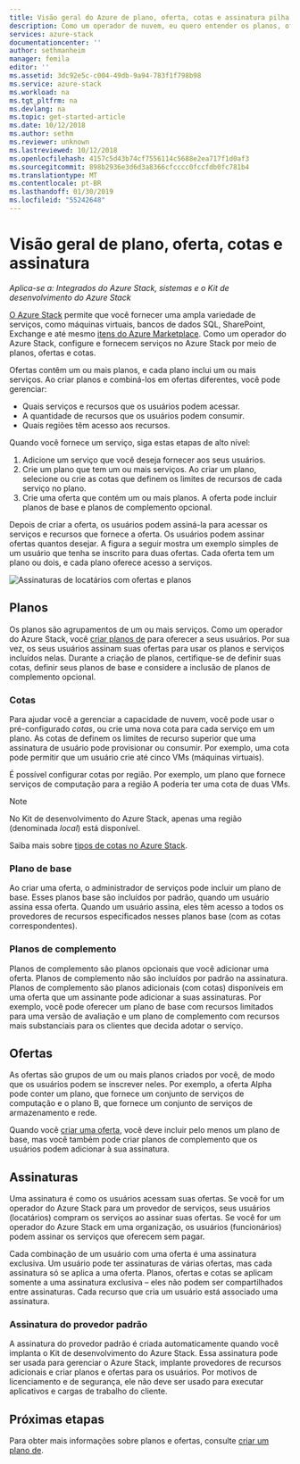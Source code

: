 ```yaml
---
title: Visão geral do Azure de plano, oferta, cotas e assinatura pilha | Microsoft Docs
description: Como um operador de nuvem, eu quero entender os planos, ofertas, cotas e as assinaturas do Azure Stack.
services: azure-stack
documentationcenter: ''
author: sethmanheim
manager: femila
editor: ''
ms.assetid: 3dc92e5c-c004-49db-9a94-783f1f798b98
ms.service: azure-stack
ms.workload: na
ms.tgt_pltfrm: na
ms.devlang: na
ms.topic: get-started-article
ms.date: 10/12/2018
ms.author: sethm
ms.reviewer: unknown
ms.lastreviewed: 10/12/2018
ms.openlocfilehash: 4157c5d43b74cf7556114c5688e2ea717f1d0af3
ms.sourcegitcommit: 898b2936e3d6d3a8366cfcccc0fccfdb0fc781b4
ms.translationtype: MT
ms.contentlocale: pt-BR
ms.lasthandoff: 01/30/2019
ms.locfileid: "55242648"
---
```

# <a name="plan-offer-quota-and-subscription-overview"></a>Visão geral de plano, oferta, cotas e assinatura

*Aplica-se a: Integrados do Azure Stack, sistemas e o Kit de desenvolvimento do Azure Stack*

[O Azure Stack](azure-stack-poc.md) permite que você fornecer uma ampla variedade de serviços, como máquinas virtuais, bancos de dados SQL, SharePoint, Exchange e até mesmo [itens do Azure Marketplace](azure-stack-marketplace-azure-items.md). Como um operador do Azure Stack, configure e fornecem serviços no Azure Stack por meio de planos, ofertas e cotas.

Ofertas contêm um ou mais planos, e cada plano inclui um ou mais serviços. Ao criar planos e combiná-los em ofertas diferentes, você pode gerenciar:

- Quais serviços e recursos que os usuários podem acessar.
- A quantidade de recursos que os usuários podem consumir.
- Quais regiões têm acesso aos recursos.

Quando você fornece um serviço, siga estas etapas de alto nível:

1. Adicione um serviço que você deseja fornecer aos seus usuários.
2. Crie um plano que tem um ou mais serviços. Ao criar um plano, selecione ou crie as cotas que definem os limites de recursos de cada serviço no plano.
3. Crie uma oferta que contém um ou mais planos. A oferta pode incluir planos de base e planos de complemento opcional.

Depois de criar a oferta, os usuários podem assiná-la para acessar os serviços e recursos que fornece a oferta. Os usuários podem assinar ofertas quantos desejar. A figura a seguir mostra um exemplo simples de um usuário que tenha se inscrito para duas ofertas. Cada oferta tem um plano ou dois, e cada plano oferece acesso a serviços.

![Assinaturas de locatários com ofertas e planos](media/azure-stack-key-features/image4.png)

## <a name="plans"></a>Planos

Os planos são agrupamentos de um ou mais serviços. Como um operador do Azure Stack, você [criar planos de](azure-stack-create-plan.md) para oferecer a seus usuários. Por sua vez, os seus usuários assinam suas ofertas para usar os planos e serviços incluídos nelas. Durante a criação de planos, certifique-se de definir suas cotas, definir seus planos de base e considere a inclusão de planos de complemento opcional.

### <a name="quotas"></a>Cotas

Para ajudar você a gerenciar a capacidade de nuvem, você pode usar o pré-configurado *cotas*, ou crie uma nova cota para cada serviço em um plano. As cotas de definem os limites de recurso superior que uma assinatura de usuário pode provisionar ou consumir. Por exemplo, uma cota pode permitir que um usuário crie até cinco VMs (máquinas virtuais).

É possível configurar cotas por região. Por exemplo, um plano que fornece serviços de computação para a região A poderia ter uma cota de duas VMs.

>[!NOTE]
>No Kit de desenvolvimento do Azure Stack, apenas uma região (denominada *local*) está disponível.

Saiba mais sobre [tipos de cotas no Azure Stack](azure-stack-quota-types.md).

### <a name="base-plan"></a>Plano de base

Ao criar uma oferta, o administrador de serviços pode incluir um plano de base. Esses planos base são incluídos por padrão, quando um usuário assina essa oferta. Quando um usuário assina, eles têm acesso a todos os provedores de recursos especificados nesses planos base (com as cotas correspondentes).

### <a name="add-on-plans"></a>Planos de complemento

Planos de complemento são planos opcionais que você adicionar uma oferta. Planos de complemento não são incluídos por padrão na assinatura. Planos de complemento são planos adicionais (com cotas) disponíveis em uma oferta que um assinante pode adicionar a suas assinaturas. Por exemplo, você pode oferecer um plano de base com recursos limitados para uma versão de avaliação e um plano de complemento com recursos mais substanciais para os clientes que decida adotar o serviço.

## <a name="offers"></a>Ofertas

As ofertas são grupos de um ou mais planos criados por você, de modo que os usuários podem se inscrever neles. Por exemplo, a oferta Alpha pode conter um plano, que fornece um conjunto de serviços de computação e o plano B, que fornece um conjunto de serviços de armazenamento e rede.

Quando você [criar uma oferta](azure-stack-create-offer.md), você deve incluir pelo menos um plano de base, mas você também pode criar planos de complemento que os usuários podem adicionar à sua assinatura.

## <a name="subscriptions"></a>Assinaturas

Uma assinatura é como os usuários acessam suas ofertas. Se você for um operador do Azure Stack para um provedor de serviços, seus usuários (locatários) compram os serviços ao assinar suas ofertas. Se você for um operador do Azure Stack em uma organização, os usuários (funcionários) podem assinar os serviços que oferecem sem pagar.

Cada combinação de um usuário com uma oferta é uma assinatura exclusiva. Um usuário pode ter assinaturas de várias ofertas, mas cada assinatura só se aplica a uma oferta. Planos, ofertas e cotas se aplicam somente a uma assinatura exclusiva – eles não podem ser compartilhados entre assinaturas. Cada recurso que cria um usuário está associado uma assinatura.

### <a name="default-provider-subscription"></a>Assinatura do provedor padrão

A assinatura do provedor padrão é criada automaticamente quando você implanta o Kit de desenvolvimento do Azure Stack. Essa assinatura pode ser usada para gerenciar o Azure Stack, implante provedores de recursos adicionais e criar planos e ofertas para os usuários. Por motivos de licenciamento e de segurança, ele não deve ser usado para executar aplicativos e cargas de trabalho do cliente.

## <a name="next-steps"></a>Próximas etapas

Para obter mais informações sobre planos e ofertas, consulte [criar um plano de](azure-stack-create-plan.md).
